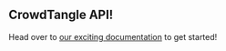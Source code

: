 ## CrowdTangle API!
Head over to [our exciting documentation](https://github.com/CrowdTangle/API/wiki) to get started!
